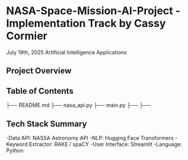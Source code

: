 # NASA-Space-Mission-AI-Project - Implementation Track by Cassy Cormier
July 19th, 2025
Artificial Intelligence Applications

## Project Overview

## Table of Contents
├── README.md 
├── nasa_api.py
├── main.py
├──
├──

## Tech Stack Summary
-Data API: NASSA Astronomy API
-NLP: Hugging Face Transformers
-Keyword Extractor: RAKE / spaCY
-User Interface: Streamlit
-Language: Python